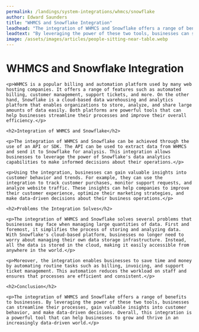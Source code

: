 ```yaml
---
permalink: /landings/system-integrations/whmcs/snowflake
author: Edward Saunders
title: "WHMCS and Snowflake Integration"
leadhead: "The integration of WHMCS and Snowflake offers a range of benefits to businesses"
leadtext: "By leveraging the power of these two tools, businesses can streamline their processes, gain valuable insights into customer behavior, and make data-driven decisions. Overall, this integration is a powerful tool that can help businesses to grow and thrive in an increasingly data-driven world."
image: /assets/images/articles/people-sitting-near-table.webp
---
```

<div class="arttext">
	<h1>WHMCS and Snowflake Integration</h1>

	<p>WHMCS is a popular billing and automation platform used by many web hosting companies. It offers a range of features such as automated billing, customer management, support tickets, and more. On the other hand, Snowflake is a cloud-based data warehousing and analytics platform that enables organizations to store, analyze, and share large amounts of data easily. Both platforms are powerful tools that can help businesses streamline their processes and improve their overall efficiency.</p>

	<h2>Integration of WHMCS and Snowflake</h2>

	<p>The integration of WHMCS and Snowflake can be achieved through the use of an API or SDK. The API can be used to extract data from WHMCS and send it to Snowflake for analysis. This integration allows businesses to leverage the power of Snowflake's data analytics capabilities to make informed decisions about their operations.</p>

	<p>Using the integration, businesses can gain valuable insights into customer behavior and trends. For example, they can use the integration to track customer purchases, monitor support requests, and analyze website traffic. These insights can help companies to improve their customer experience, optimize their marketing strategies, and make data-driven decisions about their business operations.</p>

	<h2>Problems the Integration Solves</h2>

	<p>The integration of WHMCS and Snowflake solves several problems that businesses may face when managing large quantities of data. First and foremost, it simplifies the process of storing and analyzing data. With Snowflake's cloud-based platform, businesses no longer need to worry about managing their own data storage infrastructure. Instead, all the data is stored in the cloud, making it easily accessible from anywhere in the world.</p>

	<p>Moreover, the integration enables businesses to save time and money by automating routine tasks such as billing, invoicing, and support ticket management. This automation reduces the workload on staff and ensures that processes are efficient and consistent.</p>

	<h2>Conclusion</h2>

	<p>The integration of WHMCS and Snowflake offers a range of benefits to businesses. By leveraging the power of these two tools, businesses can streamline their processes, gain valuable insights into customer behavior, and make data-driven decisions. Overall, this integration is a powerful tool that can help businesses to grow and thrive in an increasingly data-driven world.</p>

</div>